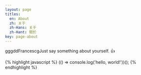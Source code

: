 ```yaml
---
layout: page
titles:
  en: About
  zh: 关于
  zh-Hans: 关于
  zh-Hant: 關於
key: page-about
---
```


gggddFrancescgJust say something about yourself. :+1:

{% highlight javascript %}
  (() => console.log('hello, world!'))();
{% endhighlight %}
